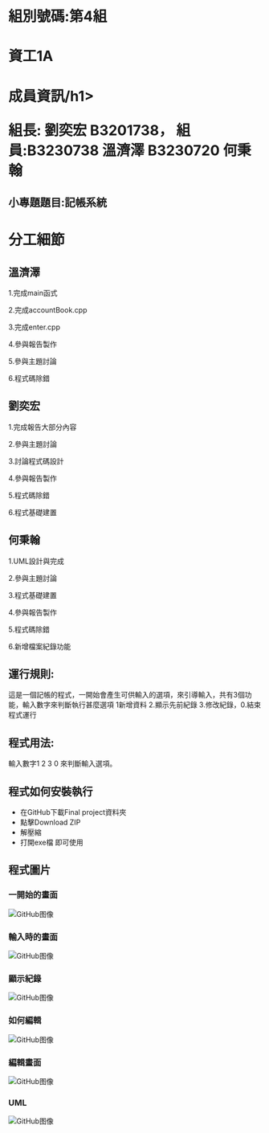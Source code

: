 <h1>組別號碼:第4組</h1>
<h1>資工1A</h1>
<h1>成員資訊/h1>
<p>組長: 劉奕宏 B3201738， 組員:B3230738 溫濟澤 B3230720 何秉翰</p>
<h2>小專題題目:記帳系統</h2>

<h1>分工細節</h1>
<h2>溫濟澤</h2>
<p>1.完成main函式</p>
<p>2.完成accountBook.cpp</p>
<p>3.完成enter.cpp</p>
<p>4.參與報告製作</p>
<p>5.參與主題討論</p>
<p>6.程式碼除錯</p>

<h2>劉奕宏</h2>
<p>1.完成報告大部分內容</p>
<p>2.參與主題討論</p>
<p>3.討論程式碼設計</p>
<p>4.參與報告製作</p>
<p>5.程式碼除錯</p>
<p>6.程式基礎建置</p>

<h2>何秉翰</h2>
<p>1.UML設計與完成</p>
<p>2.參與主題討論</p>
<p>3.程式基礎建置</p>
<p>4.參與報告製作</p>
<p>5.程式碼除錯</p>
<p>6.新增檔案紀錄功能</p>

## 運行規則:
這是一個記帳的程式，一開始會產生可供輸入的選項，來引導輸入，共有3個功能，輸入數字來判斷執行甚麼選項 1新增資料 2.顯示先前紀錄 3.修改紀錄，0.結束程式運行
## 程式用法:
輸入數字1 2 3 0 來判斷輸入選項。
## 程式如何安裝執行
* 在GitHub下載Final project資料夾
* 點擊Download ZIP
* 解壓縮
* 打開exe檔 即可使用
## 程式圖片
### 一開始的畫面
![GitHub图像](picture/StartMenu.JPG)
### 輸入時的畫面
![GitHub图像](picture/step1.JPG)
### 顯示紀錄
![GitHub图像](picture/records.JPG)
### 如何編輯
![GitHub图像](picture/editRecords.JPG)
### 編輯畫面
![GitHub图像](picture/edit.JPG)
### UML
![GitHub图像](這裡輸入標題.png)

